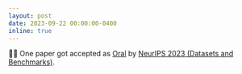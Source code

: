 ```yaml
---
layout: post
date: 2023-09-22 00:00:00-0400
inline: true
---
```


🏃‍♀️ One paper got accepted as [Oral](https://nips.cc/virtual/2023/events/oral) by [NeurIPS 2023 (Datasets and Benchmarks)](https://nips.cc/Conferences/2023/CallForDatasetsBenchmarks).
